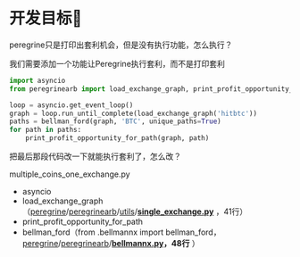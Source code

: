 # 开发目标🚩

peregrine只是打印出套利机会，但是没有执行功能，怎么执行？

我们需要添加一个功能让Peregrine执行套利，而不是打印套利

```python
import asyncio
from peregrinearb import load_exchange_graph, print_profit_opportunity_for_path, bellman_ford

loop = asyncio.get_event_loop()
graph = loop.run_until_complete(load_exchange_graph('hitbtc'))
paths = bellman_ford(graph, 'BTC', unique_paths=True)
for path in paths:
    print_profit_opportunity_for_path(graph, path)
```

把最后那段代码改一下就能执行套利了，怎么改？

multiple\_coins\_one\_exchange.py

* asyncio
* load\_exchange\_graph（[peregrine](https://github.com/wardbradt/peregrine/tree/58f160a15bea2b26a4c9353d9a10fdc878f00f74)/[peregrinearb](https://github.com/wardbradt/peregrine/tree/58f160a15bea2b26a4c9353d9a10fdc878f00f74/peregrinearb)/[utils](https://github.com/wardbradt/peregrine/tree/58f160a15bea2b26a4c9353d9a10fdc878f00f74/peregrinearb/utils)/[**single\_exchange.py**](https://github.com/wardbradt/peregrine/blob/58f160a15bea2b26a4c9353d9a10fdc878f00f74/peregrinearb/utils/single_exchange.py) ，41行）
* print\_profit\_opportunity\_for\_path
* bellman\_ford（from .bellmannx import bellman\_ford，[peregrine](https://github.com/wardbradt/peregrine/tree/58f160a15bea2b26a4c9353d9a10fdc878f00f74)/[peregrinearb](https://github.com/wardbradt/peregrine/tree/58f160a15bea2b26a4c9353d9a10fdc878f00f74/peregrinearb)/[**bellmannx.py**](https://github.com/wardbradt/peregrine/blob/58f160a15bea2b26a4c9353d9a10fdc878f00f74/peregrinearb/bellmannx.py)**，48行** ）

